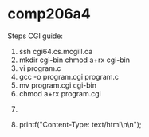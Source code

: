 # comp206a4


Steps CGI guide:  
1. ssh cgi64.cs.mcgill.ca
2. mkdir cgi-bin
    chmod a+rx cgi-bin
3. vi program.c
4. gcc -o program.cgi program.c
5. mv program.cgi cgi-bin
6. chmod a+rx program.cgi
7. <form action="www.cs.mcgill.ca/~username/cgi-bin/program.cgi" method="post">
8. printf("Content-Type: text/html\n\n");
